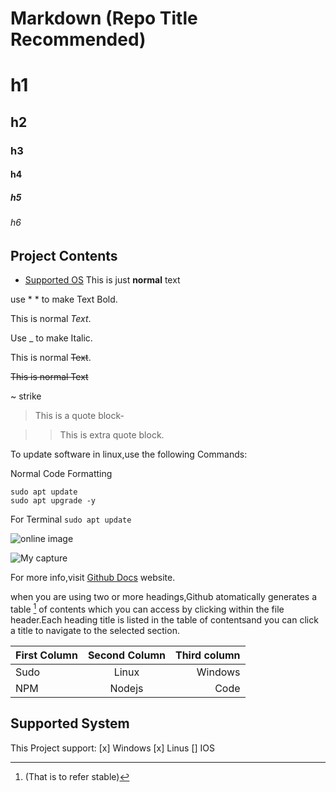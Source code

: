 # Markdown (Repo Title Recommended)
# h1
## h2
### h3
#### h4
##### h5
###### h6

## Project Contents
  - [Supported OS](#Supported-System)
This is just **normal** text

use * * to make Text Bold.

This is normal _Text_.

Use _ to make Italic.

This is normal ~~Text~~.

~~This is normal Text~~

~ strike

> This is a quote block-

>> This is extra quote block.

To update software in linux,use the following Commands:

Normal Code Formatting
```
sudo apt update
sudo apt upgrade -y
```
For Terminal
```sudo apt update```

![online image](https://fsymbols.com/images/font/smallcaps.png)

![My capture](./images/img.png)

For more info,visit [Github Docs](https://docs.github.com/en/get-started/writing-on-github/getting-started-with-writing-and-formatting-on-github/basic-writing-and-formatting-syntax) website.

when you are using two or more headings,Github atomatically generates a table [^1] of contents which you can access by clicking within the file header.Each heading title is listed in the table of contentsand you can click a title to navigate to the selected section.

| First Column |  Second Column |  Third column |
| :---          |     :---:         |     ---:    |
|Sudo          |Linux                 |Windows     |
|NPM           |Nodejs                |Code        |


## Supported System
This Project support:
[x] Windows
[x] Linus
[]  IOS



[^1]:(That is to refer stable)

